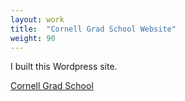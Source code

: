 ```yaml
---
layout: work
title:  "Cornell Grad School Website"
weight: 90
---
```


I built this Wordpress site. 

[Cornell Grad School](https://gradschool.cornell.edu)

